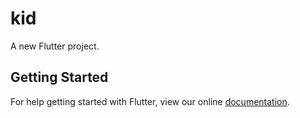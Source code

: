 # kid

A new Flutter project.

## Getting Started

For help getting started with Flutter, view our online
[documentation](https://flutter.io/).
